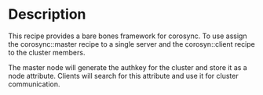 Description
===========

This recipe provides a bare bones framework for corosync.  To use assign the corosync::master recipe to a single server and the corosyn::client recipe to the cluster members.

The master node will generate the authkey for the cluster and store it as a node attribute.  Clients will search for this attribute and use it for cluster communication.
